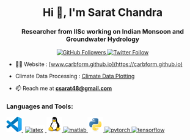 <h1 align="center">Hi 👋, I'm Sarat Chandra</h1>

<h3 align="center">Researcher from IISc working on Indian Monsoon and Groundwater Hydrology</h3>


<p align="center">
    <a href="https://github.com/carbform" target="_blank">
        <img src="https://img.shields.io/github/followers/carbform?label=Follow&style=social" alt="GitHub Followers"/>
    </a>
    <a href="https://twitter.com/csarat" target="_blank">
        <img src="https://img.shields.io/twitter/follow/csarat?label=Follow&style=social" alt="Twitter Follow"/>
    </a>
</p>

- 👨‍💻 Website : [www.carbform.github.io](https://carbform.github.io)

- Climate Data Processing : [Climate Data Plotting](https://github.com/carbform/Climate_Data_Plotting)
- 📫 Reach me at **csarat48@gmail.com**

<h3 align="left">Languages and Tools:</h3>
<a href="https://code.visualstudio.com/" target="_blank" rel="noreferrer">
    <img src="https://raw.githubusercontent.com/devicons/devicon/master/icons/vscode/vscode-original.svg" alt="vscode" width="40" height="40"/>
</a>
<a href="https://www.latex-project.org/" target="_blank" rel="noreferrer">
    <img src="https://upload.wikimedia.org/wikipedia/commons/9/92/LaTeX_logo.svg" alt="latex" width="40" height="40" style="background-color: white; padding: 5px; border-radius: 5px;"/>
</a>
</a>
    <a href="https://www.linux.org/" target="_blank" rel="noreferrer">
        <img src="https://raw.githubusercontent.com/devicons/devicon/master/icons/linux/linux-original.svg" alt="linux" width="40" height="40"/>
    </a>
    <a href="https://www.mathworks.com/" target="_blank" rel="noreferrer">
        <img src="https://upload.wikimedia.org/wikipedia/commons/2/21/Matlab_Logo.png" alt="matlab" width="40" height="40"/>
    </a>
    <a href="https://www.python.org" target="_blank" rel="noreferrer">
        <img src="https://raw.githubusercontent.com/devicons/devicon/master/icons/python/python-original.svg" alt="python" width="40" height="40"/>
    </a>
    <a href="https://pytorch.org/" target="_blank" rel="noreferrer">
        <img src="https://www.vectorlogo.zone/logos/pytorch/pytorch-icon.svg" alt="pytorch" width="40" height="40"/>
    </a>
    <a href="https://www.tensorflow.org" target="_blank" rel="noreferrer">
        <img src="https://www.vectorlogo.zone/logos/tensorflow/tensorflow-icon.svg" alt="tensorflow" width="40" height="40"/>
    </a>
</p>

